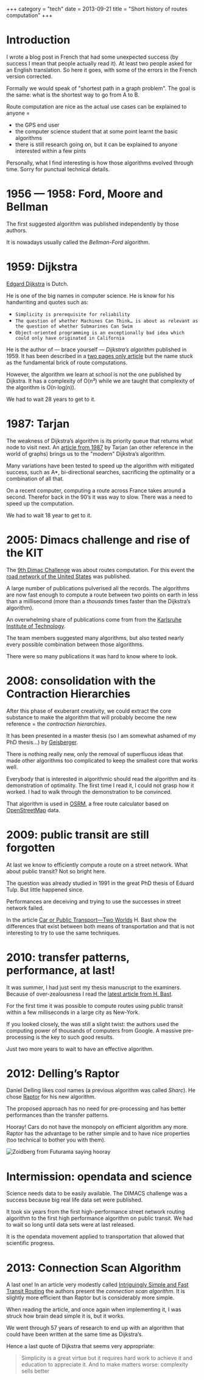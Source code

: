 +++
category = "tech"
date = 2013-09-21
title = "Short history of routes computation"
+++

# Introduction

I wrote a blog post in French that had some unexpected success (by
success I mean that people actually read it). At least two people asked
for an English translation. So here it goes, with some of the errors in
the French version corrected.

Formally we would speak of "shortest path in a graph problem". The goal
is the same: what is the shortest way to go from A to B.

Route computation are nice as the actual use cases can be explained to
anyone =

-   the GPS end user
-   the computer science student that at some point learnt the basic
    algorithms
-   there is still research going on, but it can be explained to anyone
    interested within a few pints

Personally, what I find interesting is how those algorithms evolved
through time. Sorry for punctual technical details.

# 1956 — 1958: Ford, Moore and Bellman

The first suggested algorithm was published independently by those
authors.

It is nowadays usually called the *Bellman-Ford* algorithm.

# 1959: Dijkstra

[Edgard Dijkstra](https://en.wikipedia.org/wiki/Edsger_W._Dijkstra) is
Dutch.

He is one of the big names in computer science. He is know for his
handwriting and quotes such as:

-   `Simplicity is prerequisite for reliability`
-   `The question of whether Machines Can Think… is about as relevant as the question of whether Submarines Can Swim`
-   `Object-oriented programming is an exceptionally bad idea which could only have originated in California`

He is the author of — brace yourself — *Dijkstra’s algorithm*
published in 1959. It has been described in a [two pages only article](http://www-m3.ma.tum.de/foswiki/pub/MN0506/WebHome/dijkstra.pdf)
but the name stuck as the fundamental brick of route computations.

However, the algorithm we learn at school is not the one published by
Dijkstra. It has a complexity of O(n²) while we are taught that
complexity of the algorithm is O(n·log(n)).

We had to wait 28 years to get to it.

# 1987: Tarjan

The weakness of Dijkstra’s algorithm is its priority queue that returns
what node to visit next. An [article from 1987](http://www.cs.princeton.edu/courses/archive/fall03/cs528/handouts/fibonacci%20heaps.pdf)
by Tarjan (an other reference in the world of graphs) brings us to the
"modern" Dijkstra’s algorithm.

Many variations have been tested to speed up the algorithm with
mitigated success, such as A\*, bi-directional searches, sacrificing the
optimality or a combination of all that.

On a recent computer, computing a route across France takes around a
second. Therefor back in the 90’s it was way to slow. There was a need
to speed up the computation.

We had to wait 18 year to get to it.

# 2005: Dimacs challenge and rise of the KIT

The [9th Dimac Challenge](http://www.dis.uniroma1.it/challenge9/format.shtml) was about
routes computation. For this event the [road network of the United States](http://www.dis.uniroma1.it/challenge9/download.shtml) was
published.

A large number of publications pulverised all the records. The
algorithms are now fast enough to compute a route between two points on
earth in less than a millisecond (more than a *thousands* times faster
than the Dijkstra’s algorithm).

An overwhelming share of publications come from from the [Karlsruhe Institute of Technology](http://i11www.iti.uni-karlsruhe.de/en/projects/route_planning/index).

The team members suggested many algorithms, but also tested nearly every
possible combination between those algorithms.

There were so many publications it was hard to know where to look.

# 2008: consolidation with the Contraction Hierarchies

After this phase of exuberant creativity, we could extract the core
substance to make the algorithm that will probably become the new
reference = the *contraction hierarchies*.

It has been presented in a master thesis (so I am somewhat ashamed of my
PhD thesis…) by
[Geisberger](http://algo2.iti.kit.edu/documents/routeplanning/geisberger_dipl.pdf).

There is nothing really new, only the removal of superfluous ideas that
made other algorithms too complicated to keep the smallest core that
works well.

Everybody that is interested in algorithmic should read the algorithm
and its demonstration of optimality. The first time I read it, I could
not grasp how it worked. I had to walk through the demonstration to be
convinced.

That algorithm is used in [OSRM](http://map.project-osrm.org/), a free
route calculator based on [OpenStreetMap](http://www.openstreetmap.org)
data.

# 2009: public transit are still forgotten

At last we know to efficiently compute a route on a street network. What
about public transit? Not so bright here.

The question was already studied in 1991 in the great PhD thesis of
Eduard Tulp. But little happened since.

Performances are deceiving and trying to use the successes in street
network failed.

In the article [Car or Public Transport—Two
Worlds](http://link.springer.com/chapter/10.1007/978-3-642-03456-5_24)
H. Bast show the differences that exist between both means of
transportation and that is not interesting to try to use the same
techniques.

# 2010: transfer patterns, performance, at last!

It was summer, I had just sent my thesis manuscript to the examiners.
Because of over-zealousness I read the [latest article from H. Bast](http://ad.informatik.uni-freiburg.de/files/transferpatterns.pdf).

For the first time it was possible to compute routes using public
transit within a few milliseconds in a large city as New-York.

If you looked closely, the was still a slight twist: the authors used
the computing power of thousands of computers from Google. A massive
pre-processing is the key to such good results.

Just two more years to wait to have an effective algorithm.

# 2012: Delling’s Raptor

Daniel Delling likes cool names (a previous algorithm was called
*Sharc*). He chose
[Raptor](http://research.microsoft.com/apps/pubs/default.aspx?id=156567)
for his new algorithm.

The proposed approach has no need for pre-processing and has better
performances than the transfer patterns.

Hooray! Cars do not have the monopoly on efficient algorithm any more.
Raptor has the advantage to be rather simple and to have nice properties
(too technical to bother you with them).

![Zoidberg from Futurama saying hooray](../images/zoidberg_hooray.webp)

# Intermission: opendata and science

Science needs data to be easily available. The DIMACS challenge was a
success because big real life data set were published.

It took six years from the first high-performance street network routing
algorithm to the first high performance algorithm on public transit. We
had to wait so long until data sets were at last released.

It is the opendata movement applied to transportation that allowed that
scientific progress.

# 2013: Connection Scan Algorithm

A last one! In an article very modestly called [Intriguingly Simple and Fast Transit Routing](http://link.springer.com/chapter/10.1007%2F978-3-642-38527-8_6)
the authors present the *connection scan algorithm*. It is slightly more
efficient than Raptor but is considerably more simple.

When reading the article, and once again when implementing it, I was
struck how brain dead simple it is, but it works.

We went through 57 years of research to end up with an algorithm that
could have been written at the same time as Dijkstra’s.

Hence a last quote of Dijkstra that seems very appropriate:

> Simplicity is a great virtue but it requires hard work to achieve it and education to appreciate it. And to make matters worse: complexity sells better
